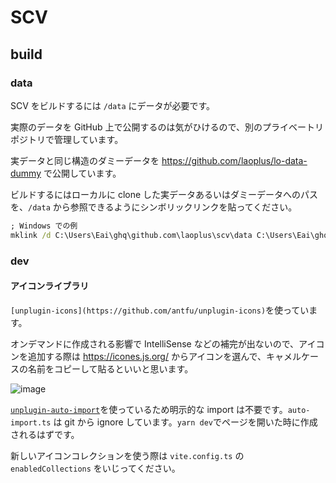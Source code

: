 # SCV

## build

### data

SCV をビルドするには `/data` にデータが必要です。

実際のデータを GitHub 上で公開するのは気がひけるので、別のプライベートリポジトリで管理しています。

実データと同じ構造のダミーデータを https://github.com/laoplus/lo-data-dummy で公開しています。

ビルドするにはローカルに clone した実データあるいはダミーデータへのパスを、`/data` から参照できるようにシンボリックリンクを貼ってください。

```cmd
; Windows での例
mklink /d C:\Users\Eai\ghq\github.com\laoplus\scv\data C:\Users\Eai\ghq\github.com\laoplus\lo-data
```

### dev

#### アイコンライブラリ

`[unplugin-icons](https://github.com/antfu/unplugin-icons)`を使っています。

オンデマンドに作成される影響で IntelliSense などの補完が出ないので、アイコンを追加する際は https://icones.js.org/ からアイコンを選んで、キャメルケースの名前をコピーして貼るといいと思います。

![image](https://user-images.githubusercontent.com/3516343/179745714-764b45c6-d934-439c-bafc-173f5e4cb697.png)

[`unplugin-auto-import`](https://github.com/antfu/unplugin-auto-import)を使っているため明示的な import は不要です。`auto-import.ts` は git から ignore しています。`yarn dev`でページを開いた時に作成されるはずです。

新しいアイコンコレクションを使う際は `vite.config.ts` の `enabledCollections` をいじってください。
